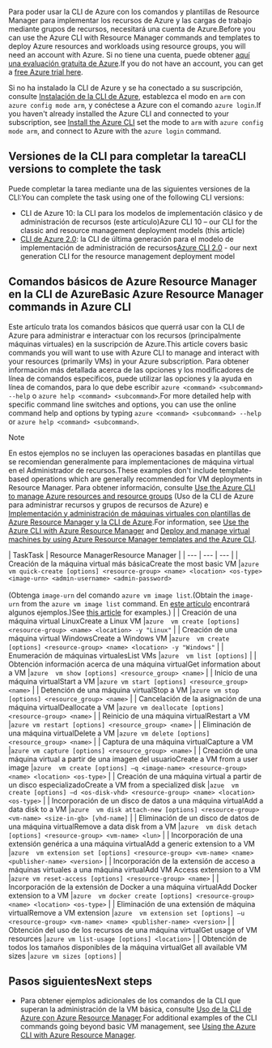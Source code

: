 <span data-ttu-id="ce03c-101">Para poder usar la CLI de Azure con los comandos y plantillas de Resource Manager para implementar los recursos de Azure y las cargas de trabajo mediante grupos de recursos, necesitará una cuenta de Azure.</span><span class="sxs-lookup"><span data-stu-id="ce03c-101">Before you can use the Azure CLI with Resource Manager commands and templates to deploy Azure resources and workloads using resource groups, you will need an account with Azure.</span></span> <span data-ttu-id="ce03c-102">Si no tiene una cuenta, puede obtener [aquí una evaluación gratuita de Azure](https://azure.microsoft.com/pricing/free-trial/).</span><span class="sxs-lookup"><span data-stu-id="ce03c-102">If you do not have an account, you can get a [free Azure trial here](https://azure.microsoft.com/pricing/free-trial/).</span></span>

<span data-ttu-id="ce03c-103">Si no ha instalado la CLI de Azure y se ha conectado a su suscripción, consulte [Instalación de la CLI de Azure](../articles/cli-install-nodejs.md), establezca el modo en `arm` con `azure config mode arm`, y conéctese a Azure con el comando `azure login`.</span><span class="sxs-lookup"><span data-stu-id="ce03c-103">If you haven't already installed the Azure CLI and connected to your subscription, see [Install the Azure CLI](../articles/cli-install-nodejs.md) set the mode to `arm` with `azure config mode arm`, and connect to Azure with the `azure login` command.</span></span>

## <a name="cli-versions-to-complete-the-task"></a><span data-ttu-id="ce03c-104">Versiones de la CLI para completar la tarea</span><span class="sxs-lookup"><span data-stu-id="ce03c-104">CLI versions to complete the task</span></span>
<span data-ttu-id="ce03c-105">Puede completar la tarea mediante una de las siguientes versiones de la CLI:</span><span class="sxs-lookup"><span data-stu-id="ce03c-105">You can complete the task using one of the following CLI versions:</span></span>

- <span data-ttu-id="ce03c-106">CLI de Azure 10: la CLI para los modelos de implementación clásico y de administración de recursos (este artículo)</span><span class="sxs-lookup"><span data-stu-id="ce03c-106">Azure CLI 10 – our CLI for the classic and resource management deployment models (this article)</span></span>
- <span data-ttu-id="ce03c-107">[CLI de Azure 2.0](../articles/virtual-machines/linux/cli-manage.md): la CLI de última generación para el modelo de implementación de administración de recursos</span><span class="sxs-lookup"><span data-stu-id="ce03c-107">[Azure CLI 2.0](../articles/virtual-machines/linux/cli-manage.md) - our next generation CLI for the resource management deployment model</span></span>

## <a name="basic-azure-resource-manager-commands-in-azure-cli"></a><span data-ttu-id="ce03c-108">Comandos básicos de Azure Resource Manager en la CLI de Azure</span><span class="sxs-lookup"><span data-stu-id="ce03c-108">Basic Azure Resource Manager commands in Azure CLI</span></span>
<span data-ttu-id="ce03c-109">Este artículo trata los comandos básicos que querrá usar con la CLI de Azure para administrar e interactuar con los recursos (principalmente máquinas virtuales) en la suscripción de Azure.</span><span class="sxs-lookup"><span data-stu-id="ce03c-109">This article covers basic commands you will want to use with Azure CLI to manage and interact with your resources (primarily VMs) in your Azure subscription.</span></span>  <span data-ttu-id="ce03c-110">Para obtener información más detallada acerca de las opciones y los modificadores de línea de comandos específicos, puede utilizar las opciones y la ayuda en línea de comandos, para lo que debe escribir `azure <command> <subcommand> --help` o `azure help <command> <subcommand>`.</span><span class="sxs-lookup"><span data-stu-id="ce03c-110">For more detailed help with specific command line switches and options, you can use the online command help and options by typing `azure <command> <subcommand> --help` or `azure help <command> <subcommand>`.</span></span>

> [!NOTE]
> <span data-ttu-id="ce03c-111">En estos ejemplos no se incluyen las operaciones basadas en plantillas que se recomiendan generalmente para implementaciones de máquina virtual en el Administrador de recursos.</span><span class="sxs-lookup"><span data-stu-id="ce03c-111">These examples don't include template-based operations which are generally recommended for VM deployments in Resource Manager.</span></span> <span data-ttu-id="ce03c-112">Para obtener información, consulte [Use the Azure CLI to manage Azure resources and resource groups](../articles/xplat-cli-azure-resource-manager.md) (Uso de la CLI de Azure para administrar recursos y grupos de recursos de Azure) e [Implementación y administración de máquinas virtuales con plantillas de Azure Resource Manager y la CLI de Azure](../articles/virtual-machines/linux/create-ssh-secured-vm-from-template.md?toc=%2fazure%2fvirtual-machines%2flinux%2ftoc.json).</span><span class="sxs-lookup"><span data-stu-id="ce03c-112">For information, see [Use the Azure CLI with Azure Resource Manager](../articles/xplat-cli-azure-resource-manager.md) and [Deploy and manage virtual machines by using Azure Resource Manager templates and the Azure CLI](../articles/virtual-machines/linux/create-ssh-secured-vm-from-template.md?toc=%2fazure%2fvirtual-machines%2flinux%2ftoc.json).</span></span>
> 
> 

| <span data-ttu-id="ce03c-113">Task</span><span class="sxs-lookup"><span data-stu-id="ce03c-113">Task</span></span> | <span data-ttu-id="ce03c-114">Resource Manager</span><span class="sxs-lookup"><span data-stu-id="ce03c-114">Resource Manager</span></span> |
| --- | --- | --- |
| <span data-ttu-id="ce03c-115">Creación de la máquina virtual más básica</span><span class="sxs-lookup"><span data-stu-id="ce03c-115">Create the most basic VM</span></span> |`azure vm quick-create [options] <resource-group> <name> <location> <os-type> <image-urn> <admin-username> <admin-password>`<br/><br/><span data-ttu-id="ce03c-116">(Obtenga `image-urn` del comando `azure vm image list`.</span><span class="sxs-lookup"><span data-stu-id="ce03c-116">(Obtain the `image-urn` from the `azure vm image list` command.</span></span> <span data-ttu-id="ce03c-117">En [este artículo](../articles/virtual-machines/linux/cli-ps-findimage.md?toc=%2fazure%2fvirtual-machines%2flinux%2ftoc.json) encontrará algunos ejemplos.)</span><span class="sxs-lookup"><span data-stu-id="ce03c-117">See [this article](../articles/virtual-machines/linux/cli-ps-findimage.md?toc=%2fazure%2fvirtual-machines%2flinux%2ftoc.json) for examples.)</span></span> |
| <span data-ttu-id="ce03c-118">Creación de una máquina virtual Linux</span><span class="sxs-lookup"><span data-stu-id="ce03c-118">Create a Linux VM</span></span> |`azure  vm create [options] <resource-group> <name> <location> -y "Linux"` |
| <span data-ttu-id="ce03c-119">Creación de una máquina virtual Windows</span><span class="sxs-lookup"><span data-stu-id="ce03c-119">Create a Windows VM</span></span> |`azure  vm create [options] <resource-group> <name> <location> -y "Windows"` |
| <span data-ttu-id="ce03c-120">Enumeración de máquinas virtuales</span><span class="sxs-lookup"><span data-stu-id="ce03c-120">List VMs</span></span> |`azure  vm list [options]` |
| <span data-ttu-id="ce03c-121">Obtención información acerca de una máquina virtual</span><span class="sxs-lookup"><span data-stu-id="ce03c-121">Get information about a VM</span></span> |`azure  vm show [options] <resource_group> <name>` |
| <span data-ttu-id="ce03c-122">Inicio de una máquina virtual</span><span class="sxs-lookup"><span data-stu-id="ce03c-122">Start a VM</span></span> |`azure vm start [options] <resource_group> <name>` |
| <span data-ttu-id="ce03c-123">Detención de una máquina virtual</span><span class="sxs-lookup"><span data-stu-id="ce03c-123">Stop a VM</span></span> |`azure vm stop [options] <resource_group> <name>` |
| <span data-ttu-id="ce03c-124">Cancelación de la asignación de una máquina virtual</span><span class="sxs-lookup"><span data-stu-id="ce03c-124">Deallocate a VM</span></span> |`azure vm deallocate [options] <resource-group> <name>` |
| <span data-ttu-id="ce03c-125">Reinicio de una máquina virtual</span><span class="sxs-lookup"><span data-stu-id="ce03c-125">Restart a VM</span></span> |`azure vm restart [options] <resource_group> <name>` |
| <span data-ttu-id="ce03c-126">Eliminación de una máquina virtual</span><span class="sxs-lookup"><span data-stu-id="ce03c-126">Delete a VM</span></span> |`azure vm delete [options] <resource_group> <name>` |
| <span data-ttu-id="ce03c-127">Captura de una máquina virtual</span><span class="sxs-lookup"><span data-stu-id="ce03c-127">Capture a VM</span></span> |`azure vm capture [options] <resource_group> <name>` |
| <span data-ttu-id="ce03c-128">Creación de una máquina virtual a partir de una imagen del usuario</span><span class="sxs-lookup"><span data-stu-id="ce03c-128">Create a VM from a user image</span></span> |`azure  vm create [options] –q <image-name> <resource-group> <name> <location> <os-type>` |
| <span data-ttu-id="ce03c-129">Creación de una máquina virtual a partir de un disco especializado</span><span class="sxs-lookup"><span data-stu-id="ce03c-129">Create a VM from a specialized disk</span></span> |`azue  vm create [options] –d <os-disk-vhd> <resource-group> <name> <location> <os-type>` |
| <span data-ttu-id="ce03c-130">Incorporación de un disco de datos a una máquina virtual</span><span class="sxs-lookup"><span data-stu-id="ce03c-130">Add a data disk to a VM</span></span> |`azure  vm disk attach-new [options] <resource-group> <vm-name> <size-in-gb> [vhd-name]` |
| <span data-ttu-id="ce03c-131">Eliminación de un disco de datos de una máquina virtual</span><span class="sxs-lookup"><span data-stu-id="ce03c-131">Remove a data disk from a VM</span></span> |`azure  vm disk detach [options] <resource-group> <vm-name> <lun>` |
| <span data-ttu-id="ce03c-132">Incorporación de una extensión genérica a una máquina virtual</span><span class="sxs-lookup"><span data-stu-id="ce03c-132">Add a generic extension to a VM</span></span> |`azure  vm extension set [options] <resource-group> <vm-name> <name> <publisher-name> <version>` |
| <span data-ttu-id="ce03c-133">Incorporación de la extensión de acceso a máquinas virtuales a una máquina virtual</span><span class="sxs-lookup"><span data-stu-id="ce03c-133">Add VM Access extension to a VM</span></span> |`azure vm reset-access [options] <resource-group> <name>` |
| <span data-ttu-id="ce03c-134">Incorporación de la extensión de Docker a una máquina virtual</span><span class="sxs-lookup"><span data-stu-id="ce03c-134">Add Docker extension to a VM</span></span> |`azure  vm docker create [options] <resource-group> <name> <location> <os-type>` |
| <span data-ttu-id="ce03c-135">Eliminación de una extensión de máquina virtual</span><span class="sxs-lookup"><span data-stu-id="ce03c-135">Remove a VM extension</span></span> |`azure  vm extension set [options] –u <resource-group> <vm-name> <name> <publisher-name> <version>` |
| <span data-ttu-id="ce03c-136">Obtención del uso de los recursos de una máquina virtual</span><span class="sxs-lookup"><span data-stu-id="ce03c-136">Get usage of VM resources</span></span> |`azure vm list-usage [options] <location>` |
| <span data-ttu-id="ce03c-137">Obtención de todos los tamaños disponibles de la máquina virtual</span><span class="sxs-lookup"><span data-stu-id="ce03c-137">Get all available VM sizes</span></span> |`azure vm sizes [options]` |

## <a name="next-steps"></a><span data-ttu-id="ce03c-138">Pasos siguientes</span><span class="sxs-lookup"><span data-stu-id="ce03c-138">Next steps</span></span>
* <span data-ttu-id="ce03c-139">Para obtener ejemplos adicionales de los comandos de la CLI que superan la administración de la VM básica, consulte [Uso de la CLI de Azure con Azure Resource Manager](../articles/virtual-machines/azure-cli-arm-commands.md).</span><span class="sxs-lookup"><span data-stu-id="ce03c-139">For additional examples of the CLI commands going beyond basic VM management, see [Using the Azure CLI with Azure Resource Manager](../articles/virtual-machines/azure-cli-arm-commands.md).</span></span>
